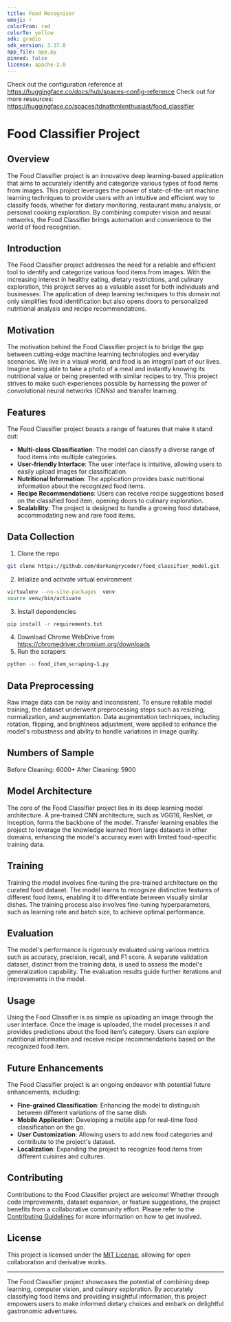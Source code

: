 ```yaml
---
title: Food Recognizer
emoji: ⚡
colorFrom: red
colorTo: yellow
sdk: gradio
sdk_version: 3.37.0
app_file: app.py
pinned: false
license: apache-2.0
---
```


Check out the configuration reference at https://huggingface.co/docs/hub/spaces-config-reference
Check out for more resources: https://huggingface.co/spaces/tdnathmlenthusiast/food_classifier

# Food Classifier Project

## Overview

The Food Classifier project is an innovative deep learning-based application that aims to accurately identify and categorize various types of food items from images. This project leverages the power of state-of-the-art machine learning techniques to provide users with an intuitive and efficient way to classify foods, whether for dietary monitoring, restaurant menu analysis, or personal cooking exploration. By combining computer vision and neural networks, the Food Classifier brings automation and convenience to the world of food recognition.


## Introduction

The Food Classifier project addresses the need for a reliable and efficient tool to identify and categorize various food items from images. With the increasing interest in healthy eating, dietary restrictions, and culinary exploration, this project serves as a valuable asset for both individuals and businesses. The application of deep learning techniques to this domain not only simplifies food identification but also opens doors to personalized nutritional analysis and recipe recommendations.

## Motivation

The motivation behind the Food Classifier project is to bridge the gap between cutting-edge machine learning technologies and everyday scenarios. We live in a visual world, and food is an integral part of our lives. Imagine being able to take a photo of a meal and instantly knowing its nutritional value or being presented with similar recipes to try. This project strives to make such experiences possible by harnessing the power of convolutional neural networks (CNNs) and transfer learning.

## Features

The Food Classifier project boasts a range of features that make it stand out:

- **Multi-class Classification**: The model can classify a diverse range of food items into multiple categories.
- **User-friendly Interface**: The user interface is intuitive, allowing users to easily upload images for classification.
- **Nutritional Information**: The application provides basic nutritional information about the recognized food items.
- **Recipe Recommendations**: Users can receive recipe suggestions based on the classified food item, opening doors to culinary exploration.
- **Scalability**: The project is designed to handle a growing food database, accommodating new and rare food items.

## Data Collection

1. Clone the repo
```bash
git clone https://github.com/darkangrycoder/food_classifier_model.git
```
2. Intialize and activate virtual environment
```bash
virtualenv --no-site-packages  venv
source venv/bin/activate
```
3. Install dependencies
```bash
pip install -r requirements.txt
```
4. Download Chrome WebDrive from https://chromedriver.chromium.org/downloads 
5. Run the scrapers
```bash
python -u food_item_scraping-1.py 
```

## Data Preprocessing

Raw image data can be noisy and inconsistent. To ensure reliable model training, the dataset underwent preprocessing steps such as resizing, normalization, and augmentation. Data augmentation techniques, including rotation, flipping, and brightness adjustment, were applied to enhance the model's robustness and ability to handle variations in image quality.

## Numbers of Sample

Before Cleaning: 6000+
After Cleaning: 5900

## Model Architecture

The core of the Food Classifier project lies in its deep learning model architecture. A pre-trained CNN architecture, such as VGG16, ResNet, or Inception, forms the backbone of the model. Transfer learning enables the project to leverage the knowledge learned from large datasets in other domains, enhancing the model's accuracy even with limited food-specific training data.

## Training

Training the model involves fine-tuning the pre-trained architecture on the curated food dataset. The model learns to recognize distinctive features of different food items, enabling it to differentiate between visually similar dishes. The training process also involves fine-tuning hyperparameters, such as learning rate and batch size, to achieve optimal performance.

## Evaluation

The model's performance is rigorously evaluated using various metrics such as accuracy, precision, recall, and F1 score. A separate validation dataset, distinct from the training data, is used to assess the model's generalization capability. The evaluation results guide further iterations and improvements in the model.

## Usage

Using the Food Classifier is as simple as uploading an image through the user interface. Once the image is uploaded, the model processes it and provides predictions about the food item's category. Users can explore nutritional information and receive recipe recommendations based on the recognized food item.

## Future Enhancements

The Food Classifier project is an ongoing endeavor with potential future enhancements, including:

- **Fine-grained Classification**: Enhancing the model to distinguish between different variations of the same dish.
- **Mobile Application**: Developing a mobile app for real-time food classification on the go.
- **User Customization**: Allowing users to add new food categories and contribute to the project's dataset.
- **Localization**: Expanding the project to recognize food items from different cuisines and cultures.

## Contributing

Contributions to the Food Classifier project are welcome! Whether through code improvements, dataset expansion, or feature suggestions, the project benefits from a collaborative community effort. Please refer to the [Contributing Guidelines](CONTRIBUTING.md) for more information on how to get involved.

## License

This project is licensed under the [MIT License](LICENSE), allowing for open collaboration and derivative works.

---

The Food Classifier project showcases the potential of combining deep learning, computer vision, and culinary exploration. By accurately classifying food items and providing insightful information, this project empowers users to make informed dietary choices and embark on delightful gastronomic adventures.
